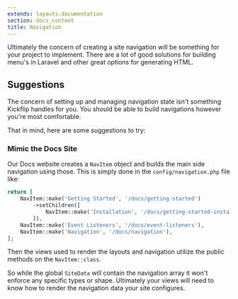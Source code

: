 ```yaml
---
extends: layouts.documentation
section: docs_content
title: Navigation
---
```


Ultimately the concern of creating a site navigation will be something for your project to implement.
There are a lot of good solutions for building menu's in Laravel and other great options for generating HTML.

## Suggestions

The concern of setting up and managing navigation state isn't something Kickflip handles for you.
You should be able to build navigations however you're most comfortable.

That in mind, here are some suggestions to try:

### Mimic the Docs Site
Our Docs website creates a `NavItem` object and builds the main side navigation using those.
This is simply done in the `config/navigation.php` file like:

```php
return [
    NavItem::make('Getting Started', '/docs/getting-started')
        ->setChildren([
            NavItem::make('Installation', '/docs/getting-started-install'),
        ]),
    NavItem::make('Event Listeners', '/docs/event-listeners'),
    NavItem::make('Navigation', '/docs/navigation'),
];
```

Then the views used to render the layouts and navigation utilize the public methods on the `NavItem::class`.

So while the global `SiteData` will contain the navigation array it won't enforce any specific types or shape.
Ultimately your views will need to know how to render the navigation data your site configures.
